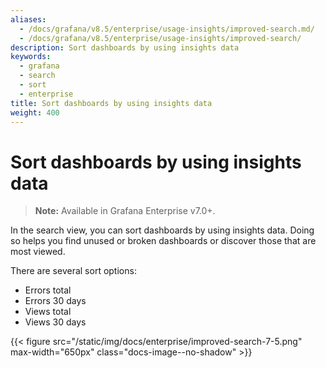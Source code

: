 ```yaml
---
aliases:
  - /docs/grafana/v8.5/enterprise/usage-insights/improved-search.md/
  - /docs/grafana/v8.5/enterprise/usage-insights/improved-search/
description: Sort dashboards by using insights data
keywords:
  - grafana
  - search
  - sort
  - enterprise
title: Sort dashboards by using insights data
weight: 400
---
```


# Sort dashboards by using insights data

> **Note:** Available in Grafana Enterprise v7.0+.

In the search view, you can sort dashboards by using insights data. Doing so helps you find unused or broken dashboards or discover those that are most viewed.

There are several sort options:

- Errors total
- Errors 30 days
- Views total
- Views 30 days

{{< figure src="/static/img/docs/enterprise/improved-search-7-5.png" max-width="650px" class="docs-image--no-shadow" >}}
